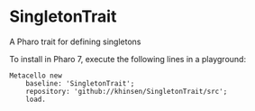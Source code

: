# SingletonTrait
A Pharo trait for defining singletons

To install in Pharo 7, execute the following lines in a playground:
```
Metacello new
    baseline: 'SingletonTrait';
    repository: 'github://khinsen/SingletonTrait/src';
    load.
```
